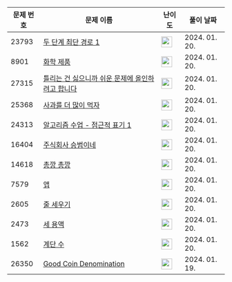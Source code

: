 | 문제 번호 | 문제 이름 | 난이도 | 풀이 날짜 |
| --- | --- | --- | --- |
| 23793 | [두 단계 최단 경로 1](https://www.acmicpc.net/problem/23793) | <img height="25px" width="25px=" src="https://static.solved.ac/tier_small/12.svg"/> | 2024. 01. 20.  |
| 8901 | [화학 제품](https://www.acmicpc.net/problem/8901) | <img height="25px" width="25px=" src="https://static.solved.ac/tier_small/11.svg"/> | 2024. 01. 20.  |
| 27315 | [틀리는 건 싫으니까 쉬운 문제에 올인하려고 합니다](https://www.acmicpc.net/problem/27315) | <img height="25px" width="25px=" src="https://static.solved.ac/tier_small/15.svg"/> | 2024. 01. 20.  |
| 25368 | [사과를 더 많이 먹자](https://www.acmicpc.net/problem/25368) | <img height="25px" width="25px=" src="https://static.solved.ac/tier_small/13.svg"/> | 2024. 01. 20.  |
| 24313 | [알고리즘 수업 - 점근적 표기 1](https://www.acmicpc.net/problem/24313) | <img height="25px" width="25px=" src="https://static.solved.ac/tier_small/6.svg"/> | 2024. 01. 20.  |
| 16404 | [주식회사 승범이네](https://www.acmicpc.net/problem/16404) | <img height="25px" width="25px=" src="https://static.solved.ac/tier_small/18.svg"/> | 2024. 01. 20.  |
| 14618 | [총깡 총깡](https://www.acmicpc.net/problem/14618) | <img height="25px" width="25px=" src="https://static.solved.ac/tier_small/13.svg"/> | 2024. 01. 20.  |
| 7579 | [앱](https://www.acmicpc.net/problem/7579) | <img height="25px" width="25px=" src="https://static.solved.ac/tier_small/13.svg"/> | 2024. 01. 20.  |
| 2605 | [줄 세우기](https://www.acmicpc.net/problem/2605) | <img height="25px" width="25px=" src="https://static.solved.ac/tier_small/4.svg"/> | 2024. 01. 20.  |
| 2473 | [세 용액](https://www.acmicpc.net/problem/2473) | <img height="25px" width="25px=" src="https://static.solved.ac/tier_small/13.svg"/> | 2024. 01. 20.  |
| 1562 | [계단 수](https://www.acmicpc.net/problem/1562) | <img height="25px" width="25px=" src="https://static.solved.ac/tier_small/15.svg"/> | 2024. 01. 20.  |
| 26350 | [Good Coin Denomination](https://www.acmicpc.net/problem/26350) | <img height="25px" width="25px=" src="https://static.solved.ac/tier_small/2.svg"/> | 2024. 01. 19.  |
